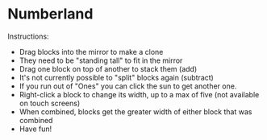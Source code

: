 # Numberland

Instructions:

+ Drag blocks into the mirror to make a clone
+ They need to be "standing tall" to fit in the mirror
+ Drag one block on top of another to stack them (add)
+ It's not currently possible to "split" blocks again (subtract)
+ If you run out of "Ones" you can click the sun to get another one.
+ Right-click a block to change its width, up to a max of five (not available on touch screens)
+ When combined, blocks get the greater width of either block that was combined
+ Have fun!